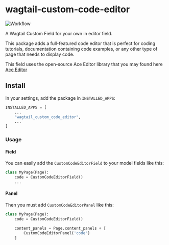 # wagtail-custom-code-editor
![Workflow](https://github.com/ammein/wagtail-custom-code-editor/actions/workflows/github-actions-check.yml/badge.svg)

A Wagtail Custom Field for your own in editor field.

This package adds a full-featured code editor that is perfect for coding tutorials, documentation containing code examples, or any other type of page that needs to display code.

This field uses the open-source Ace Editor library that you may found here [Ace Editor](https://ace.c9.io/)


## Install

In your settings, add the package in `INSTALLED_APPS`:
```python
INSTALLED_APPS = [
    ...
    "wagtail_custom_code_editor",
    ...
]
```

### Usage

#### Field
You can easily add the `CustomCodeEditorField` to your model fields like this:
```python
class MyPage(Page):
    code = CustomCodeEditorField()
    ...
```

#### Panel
Then you must add `CustomCodeEditorPanel` like this:
```python
class MyPage(Page):
    code = CustomCodeEditorField()

    content_panels = Page.content_panels + [
        CustomCodeEditorPanel('code')
    ]
```
